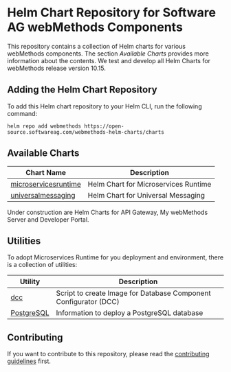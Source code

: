 # Helm Chart Repository for Software AG webMethods Components

This repository contains a collection of Helm charts for various webMethods components. The section *Available Charts* provides more information about the contents. We test and develop all Helm Charts for webMethods release version 10.15.

## Adding the Helm Chart Repository

To add this Helm chart repository to your Helm CLI, run the following command:

```shell
helm repo add webmethods https://open-source.softwareag.com/webmethods-helm-charts/charts
```

## Available Charts

| Chart Name | Description |
| --- | --- |
| [microservicesruntime](./microservicesruntime/helm/README.md) | Helm Chart for Microservices Runtime |
| [universalmessaging](./universalmessaging/helm/README.md) | Helm Chart for Universal Messaging |

Under construction are Helm Charts for API Gateway, My webMethods Server and Developer Portal.

## Utilities

To adopt Microservices Runtime for you deployment and environment, there is a collection of utilities:

| Utility | Description |
| --- | --- |
| [dcc](./utils/dcc/README.md) | Script to create Image for Database Component Configurator (DCC) |
| [PostgreSQL](./utils/postgresql/README.md) | Information to deploy a PostgreSQL database |

## Contributing

If you want to contribute to this repository, please read the [contributing guidelines](./CONTRIBUTING.md) first.
